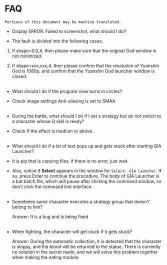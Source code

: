 # FAQ

```
Portions of this document may be machine translated.
```

- Display ERROR: Failed to screenshot, what should I do?

- The fault is divided into the following cases:

1. If shape=0,0,4, then please make sure that the original God window is not minimized.

2. If shape=xxx,xxx,4, then please confirm that the resolution of Yuanshin God is 1080p, and confirm that the Yuanshin God launcher window is closed.
</br></br>

- What should I do if the program view turns in circles?

- Check image settings Anti-aliasing is set to SMAA
</br></br>

- During the battle, what should I do if I set a strategy but do not switch to a character whose Q skill is ready?

- Check if the effect is medium or above.
</br></br>

- What should I do if a lot of text pops up and gets stuck after starting GIA Launcher?

- It is pip that is copying files, if there is no error, just wait.

- Also, notice if <strong>Select</strong> appears in the window for `Select: GIA Launcher`. If so, press Enter to continue the procedure. The body of GIA Launcher is a bat batch file, which will pause after clicking the command window, so don't click the command line interface.
</br></br>

- Sometimes some character executes a strategy group that doesn't belong to him?

    Answer: It is a bug and is being fixed
</br></br>

- When fighting, the character will get stuck if it gets stuck?

    Answer: During the automatic collection, it is detected that the character is sloppy, and the blood will be returned to the statue. There is currently no solution in the secret realm, and we will solve this problem together when making the eating module.